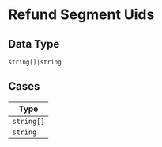 
# Refund Segment Uids

## Data Type

`string[]|string`

## Cases

| Type |
|  --- |
| `string[]` |
| `string` |

